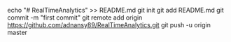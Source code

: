 echo "# RealTimeAnalytics" >> README.md
git init
git add README.md
git commit -m "first commit"
git remote add origin https://github.com/adnansy89/RealTimeAnalytics.git
git push -u origin master
